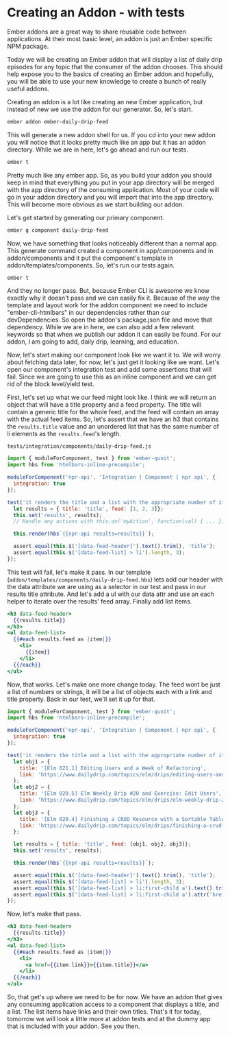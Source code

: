 # Creating an Addon - with tests

Ember addons are a great way to share reusable code between applications. At their most basic level, an addon is just an Ember specific NPM package.

Today we will be creating an Ember addon that will display a list of daily drip episodes for any topic that the consumer of the addon chooses. This should help expose you to the basics of creating an Ember addon and hopefully, you will be able to use your new knowledge to create a bunch of really useful addons.

Creating an addon is a lot like creating an new Ember application, but instead of new we use the addon for our generator. So, let's start.

```sh
ember addon ember-daily-drip-feed
```

This will generate a new addon shell for us. If you cd into your new addon you will notice that it looks pretty much like an app but it has an addon directory. While we are in here, let's go ahead and run our tests.

```sh
ember t
```

Pretty much like any ember app. So, as you build your addon you should keep in mind that everything you put in your app directory will be merged with the app directory of the consuming application. Most of your code will go in your addon directory and you will import that into the app directory. This will become more obvious as we start building our addon.

Let's get started by generating our primary component.

```sh
ember g component daily-drip-feed
```

Now, we have something that looks noticeably different than a normal app. This generate command created a component in app/components and in addon/components and it put the component's template in addon/templates/components. So, let's run our tests again.

```sh
ember t
```

And they no longer pass. But, because Ember CLI is awesome we know exactly why it doesn't pass and we can easily fix it. Because of the way the template and layout work for the addon component we need to include "ember-cli-htmlbars" in our dependencies rather than our devDependencies. So open the addon's package.json file and move that dependency. While we are in here, we can also add a few relevant keywords so that when we publish our addon it can easily be found. For our addon, I am going to add, daily drip, learning, and education.

Now, let's start making our component look like we want it to. We will worry about fetching data later, for now, let's just get it looking like we want. Let's open our component's integration test and add some assertions that will fail. Since we are going to use this as an inline component and we can get rid of the block level/yield test.

First, let's set up what we our feed might look like. I think we will return an object that will have a title property and a feed property. The title will contain a generic title for the whole feed, and the feed will contain an array with the actual feed items. So, let's assert that we have an h3 that contains the `results.title` value and an unordered list that has the same number of li elements as the `results.feed`'s length.

`tests/integration/components/daily-drip-feed.js`
```JavaScript
import { moduleForComponent, test } from 'ember-qunit';
import hbs from 'htmlbars-inline-precompile';

moduleForComponent('npr-api', 'Integration | Component | npr api', {
  integration: true
});

test('it renders the title and a list with the appropriate number of items.', function(assert) {
  let results = { title: 'title', feed: [1, 2, 3]};
  this.set('results', results);
  // Handle any actions with this.on('myAction', function(val) { ... });

  this.render(hbs`{{npr-api results=results}}`);

  assert.equal(this.$('[data-feed-header]').text().trim(), 'title');
  assert.equal(this.$('[data-feed-list] > li').length, 3);
});
```

This test will fail, let's make it pass. In our template (`addon/templates/components/daily-drip-feed.hbs`) lets add our header with the data attribute we are using as a selector in our test and pass in our results title attribute. And let's add a ul with our data attr and use an each helper to iterate over the results' feed array. Finally add list items.

```hbs
<h3 data-feed-header>
  {{results.title}}
</h3>
<ul data-feed-list>
  {{#each results.feed as |item|}}
    <li>
      {{item}}
    </li>
  {{/each}}
</ul>
```

Now, that works. Let's make one more change today. The feed wont be just a list of numbers or strings, it will be a list of objects each with a link and title property. Back in our test, we'll set it up for that.

```JavaScript
import { moduleForComponent, test } from 'ember-qunit';
import hbs from 'htmlbars-inline-precompile';

moduleForComponent('npr-api', 'Integration | Component | npr api', {
  integration: true
});

test('it renders the title and a list with the appropriate number of items.', function(assert) {
  let obj1 = {
    title: '[Elm 021.1] Editing Users and a Week of Refactoring',
    link: 'https://www.dailydrip.com/topics/elm/drips/editing-users-and-a-week-of-refactoring'
  };
  let obj2 = {
    title: '[Elm 020.5] Elm Weekly Drip #20 and Exercise: Edit Users',
    link: 'https://www.dailydrip.com/topics/elm/drips/elm-weekly-drip-20-and-exercise-edit-users'
  };
  let obj3 = {
    title: '[Elm 020.4] Finishing a CRUD Resource with a Sortable Table in elm-mdl',
    link: 'https://www.dailydrip.com/topics/elm/drips/finishing-a-crud-resource-with-a-sortable-table-in-elm-mdl'
  };

  let results = { title: 'title', feed: [obj1, obj2, obj3]};
  this.set('results', results);

  this.render(hbs`{{npr-api results=results}}`);

  assert.equal(this.$('[data-feed-header]').text().trim(), 'title');
  assert.equal(this.$('[data-feed-list] > li').length, 3);
  assert.equal(this.$('[data-feed-list] > li:first-child a').text().trim(), obj1.title);
  assert.equal(this.$('[data-feed-list] > li:first-child a').attr('href'), obj1.link);
});
```

Now, let's make that pass.

```hbs
<h3 data-feed-header>
  {{results.title}}
</h3>
<ul data-feed-list>
  {{#each results.feed as |item|}}
    <li>
      <a href={{item.link}}>{{item.title}}</a>
    </li>
  {{/each}}
</ul>
```

So, that get's up where we need to be for now. We have an addon that gives any consuming application access to a component that displays a title, and a list. The list items have links and their own titles. That's it for today, tomorrow we will look a little more at addon tests and at the dummy app that is included with your addon. See you then.

